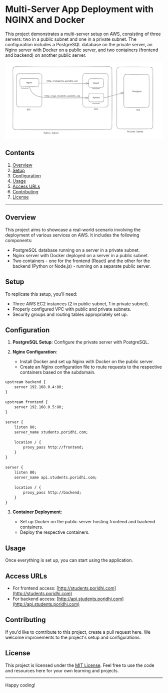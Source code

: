 # Multi-Server App Deployment with NGINX and Docker

This project demonstrates a multi-server setup on AWS, consisting of three servers: two in a public subnet and one in a private subnet. The configuration includes a PostgreSQL database on the private server, an Nginx server with Docker on a public server, and two containers (frontend and backend) on another public server.

![Diagram](https://github.com/maaaruf/AWS-Infrastructure-Provisioning/blob/main/Multi-Server%20AWS%20Deployment%20with%20Nginx%20and%20Docker/diagrams/Multi-Server%20AWS%20Deployment%20with%20NGINX%20and%20Docker%20diagram.png)

## Contents

1. [Overview](#overview)
2. [Setup](#setup)
3. [Configuration](#configuration)
4. [Usage](#usage)
5. [Access URLs](#access-urls)
6. [Contributing](#contributing)
7. [License](#license)

---

## Overview

This project aims to showcase a real-world scenario involving the deployment of various services on AWS. It includes the following components:

- PostgreSQL database running on a server in a private subnet.
- Nginx server with Docker deployed on a server in a public subnet.
- Two containers - one for the frontend (React) and the other for the backend (Python or Node.js) - running on a separate public server.

## Setup

To replicate this setup, you'll need:

- Three AWS EC2 instances (2 in public subnet, 1 in private subnet).
- Properly configured VPC with public and private subnets.
- Security groups and routing tables appropriately set up.

## Configuration

1. **PostgreSQL Setup**: Configure the private server with PostgreSQL.
2. **Nginx Configuration**:

   - Install Docker and set up Nginx with Docker on the public server.
   - Create an Nginx configuration file to route requests to the respective containers based on the subdomain.

```nginx
upstream backend {
    server 192.168.0.4:80;
}

upstream frontend {
    server 192.168.0.5:80;
}

server {
    listen 80;
    server_name students.poridhi.com;

    location / {
        proxy_pass http://frontend;
    }
}

server {
    listen 80;
    server_name api.students.poridhi.com;

    location / {
        proxy_pass http://backend;
    }
}
```

3. **Container Deployment**:

   - Set up Docker on the public server hosting frontend and backend containers.
   - Deploy the respective containers.

## Usage

Once everything is set up, you can start using the application.

## Access URLs

- For frontend access: [http://students.poridhi.com](http://students.poridhi.com)
- For backend access: [http://api.students.poridhi.com](http://api.students.poridhi.com)

## Contributing

If you'd like to contribute to this project, create a pull request here. We welcome improvements to the project's setup and configurations.

## License

This project is licensed under the [MIT License](LICENSE). Feel free to use the code and resources here for your own learning and projects.

---

Happy coding!
